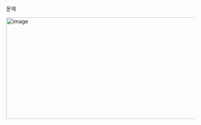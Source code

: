 문제

<img width="831" height="273" alt="image" src="https://github.com/user-attachments/assets/afb04401-d22e-4f9c-8966-b6fd38dc8516" />
